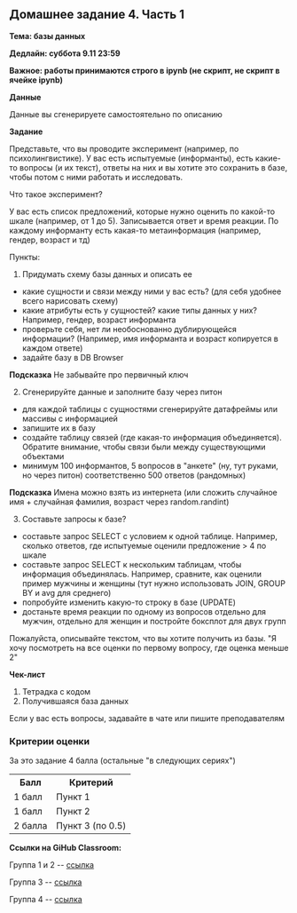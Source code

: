 ## Домашнее задание 4. Часть 1

**Тема: базы данных**

**Дедлайн: суббота 9.11 23:59**

**Важное: работы принимаются строго в ipynb (не скрипт, не скрипт в ячейке ipynb)**

**Данные**

Данные вы сгенерируете самостоятельно по описанию

**Задание**

Представьте, что вы проводите эксперимент (например, по психолингвистике). У вас есть испытуемые (информанты), есть какие-то вопросы (и их текст), ответы на них и вы хотите это сохранить в базе, чтобы потом с ними работать и исследовать.

Что такое эксперимент?

У вас есть список предложений, которые нужно оценить по какой-то шкале (например, от 1 до 5). Записывается ответ и время реакции. По каждому информанту есть какая-то метаинформация (например, гендер, возраст и тд)


Пункты:

1. Придумать схему базы данных и описать ее
  - какие сущности и связи между ними у вас есть? (для себя удобнее всего нарисовать схему)
  - какие атрибуты есть у сущностей? какие типы данных у них? Например, гендер, возраст информанта
  - проверьте себя, нет ли необоснованно дублирующейся информации? (Например, имя информанта и возраст копируется в каждом ответе)
  - задайте базу в DB Browser

**Подсказка** Не забывайте про первичный ключ

2. Сгенерируйте данные и заполните базу через питон
  - для каждой таблицы с сущностями сгенерируйте датафреймы или массивы с информацией
  - запишите их в базу
  - создайте таблицу связей (где какая-то информация объединяется). Обратите внимание, чтобы связи были между существующими объектами
  - минимум 100 информантов, 5 вопросов в "анкете" (ну, тут руками, но через питон) соответственно 500 ответов (рандомных)

  **Подсказка** Имена можно взять из интернета (или сложить случайное имя + случайная фамилия, возраст через random.randint)

3. Составьте запросы к базе?
  - составьте запрос SELECT с условием к одной таблице. Например, сколько ответов, где испытуемые оценили предложение > 4 по шкале
  - составьте запрос SELECT к нескольким таблицам, чтобы информация объединялась. Например, сравните, как оценили пример  мужчины и женщины (тут нужно использовать JOIN, GROUP BY и avg для среднего)
  - попробуйте изменить какую-то строку в базе (UPDATE)
  - достаньте время реакции по одному из вопросов отдельно для мужчин, отдельно для женщин и постройте боксплот для двух групп 

Пожалуйста, описывайте текстом, что вы хотите получить из базы. "Я хочу посмотреть на все оценки по первому вопросу, где оценка меньше 2"


**Чек-лист**

1. Тетрадка с кодом
2. Получившаяся база данных

Если у вас есть вопросы, задавайте в чате или пишите преподавателям

### Критерии оценки

За это задание 4 балла (остальные "в следующих сериях")

<table>
    <tr><th>Балл</th><th>Критерий</th></tr>
    <tr><td>1 балл</td><td>Пункт 1</td></tr>
    <tr><td>1 балл</td><td>Пункт 2</td></tr>
    <tr><td>2 балла</td><td>Пункт 3 (по 0.5)</td></tr>
</table>

**Ссылки на GiHub Classroom:**

Группа 1 и 2 -- [ссылка](https://classroom.github.com/a/o5z1WLGY)

Группа 3 -- [ссылка](https://classroom.github.com/a/YTnFWDfI)

Группа 4 -- [ссылка](https://classroom.github.com/a/_zz8yBaJ) 

